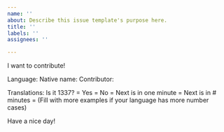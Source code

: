 ```yaml
---
name: ''
about: Describe this issue template's purpose here.
title: ''
labels: ''
assignees: ''

---
```


I want to contribute!

Language:
Native name:
Contributor:

Translations:
Is it 1337? =
Yes =
No =
Next is in one minute =
Next is in # minutes =
(Fill with more examples if your language has more number cases)

Have a nice day!
